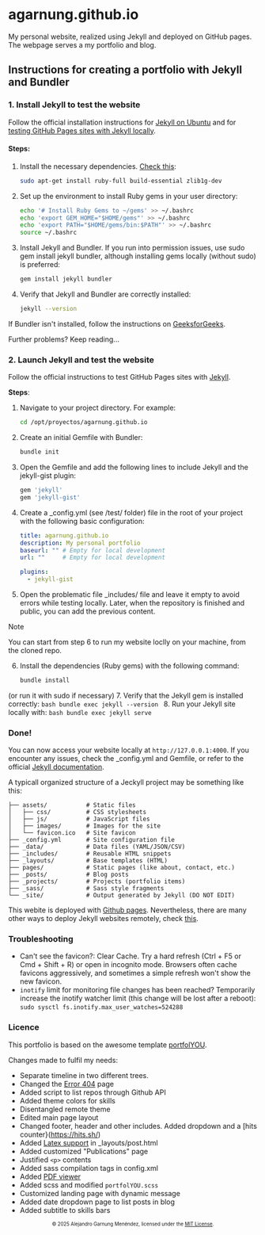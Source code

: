 # agarnung.github.io

My personal website, realized using Jekyll and deployed on GitHub pages. The webpage serves a my portfolio and blog.

## Instructions for creating a portfolio with Jekyll and Bundler

### 1. Install Jekyll to test the website

Follow the official installation instructions for [Jekyll on Ubuntu](https://jekyllrb.com/docs/installation/ubuntu/) and for [testing GitHub Pages sites with Jekyll locally](https://docs.github.com/en/pages/setting-up-a-github-pages-site-with-jekyll/testing-your-github-pages-site-locally-with-jekyll).

#### Steps:

1. Install the necessary dependencies. [Check this](https://jekyllrb.com/docs/installation/):
	```bash
	sudo apt-get install ruby-full build-essential zlib1g-dev
	```
2. Set up the environment to install Ruby gems in your user directory:
	```bash
	echo '# Install Ruby Gems to ~/gems' >> ~/.bashrc
	echo 'export GEM_HOME="$HOME/gems"' >> ~/.bashrc
	echo 'export PATH="$HOME/gems/bin:$PATH"' >> ~/.bashrc
	source ~/.bashrc
	```
3. Install Jekyll and Bundler. If you run into permission issues, use sudo gem install jekyll bundler, although installing gems locally (without sudo) is preferred:
	```bash
	gem install jekyll bundler
	```
4. Verify that Jekyll and Bundler are correctly installed:
	```bash
	jekyll --version
	```
If Bundler isn't installed, follow the instructions on [GeeksforGeeks](https://www.geeksforgeeks.org/how-to-install-ruby-bundler-on-linux/).

Further problems? Keep reading...

### 2. Launch Jekyll and test the website

Follow the official instructions to test GitHub Pages sites with [Jekyll](https://docs.github.com/en/pages/setting-up-a-github-pages-site-with-jekyll/testing-your-github-pages-site-locally-with-jekyll).

**Steps**:

1.  Navigate to your project directory. For example:
	```bash
	cd /opt/proyectos/agarnung.github.io
	```
2. Create an initial Gemfile with Bundler:
	```bash
	bundle init
	```
3. Open the Gemfile and add the following lines to include Jekyll and the jekyll-gist plugin:
	```bash
	gem 'jekyll'
	gem 'jekyll-gist'
	```
4. Create a _config.yml (see /test/ folder) file in the root of your project with the following basic configuration:
	```yml
	title: agarnung.github.io
	description: My personal portfolio
	baseurl: "" # Empty for local development
	url: ""     # Empty for local development

	plugins:
	  - jekyll-gist
	```
5. Open the problematic file _includes/ file and leave it empty to avoid errors while testing locally. Later, when the repository is finished and public, you can add the previous content.

> [!NOTE]  
> You can start from step 6 to run my website loclly on your machine, from the cloned repo.
6. Install the dependencies (Ruby gems) with the following command:
	```bash
	bundle install
	```
(or run it with sudo if necessary)
7. Verify that the Jekyll gem is installed correctly:
	```bash
	bundle exec jekyll --version
	```
8. Run your Jekyll site locally with:
	```bash
	bundle exec jekyll serve
	```
### Done!
You can now access your website locally at ```http://127.0.0.1:4000```. If you encounter any issues, check the _config.yml and Gemfile, or refer to the official [Jekyll documentation](https://jekyllrb.com/docs/installation/).

A typicall organized structure of a Jeckyll project may be something like this:
```
├── assets/           # Static files
│   ├── css/          # CSS stylesheets
│   ├── js/           # JavaScript files
│   ├── images/       # Images for the site
│   └── favicon.ico   # Site favicon
├── _config.yml       # Site configuration file
├── _data/            # Data files (YAML/JSON/CSV)
├── _includes/        # Reusable HTML snippets
├── _layouts/         # Base templates (HTML)
├── pages/            # Static pages (like about, contact, etc.)
├── _posts/           # Blog posts
├── _projects/        # Projects (portfolio items)
├── _sass/            # Sass style fragments
└── _site/            # Output generated by Jekyll (DO NOT EDIT)
```

This webite is deployed with [Github pages](https://docs.github.com/en/pages/quickstart). Nevertheless, there are many other ways to deploy Jekyll websites remotely, check [this](https://jekyllrb.com/docs/deployment/third-party/#:~:text=Sites%20on%20GitHub%20Pages%20are,Jekyll%2Dpowered%20website%20for%20free.).

### Troubleshooting
* Can't see the favicon?: Clear Cache. Try a hard refresh (Ctrl + F5 or Cmd + Shift + R) or open in incognito mode. Browsers often cache favicons aggressively, and sometimes a simple refresh won't show the new favicon.
* `inotify` limit for monitoring file changes has been reached? Temporarily increase the inotify watcher limit (this change will be lost after a reboot): `sudo sysctl fs.inotify.max_user_watches=524288`

### Licence
This portfolio is based on the awesome template [portfolYOU](https://github.com/yousinix/portfolYOU).

Changes made to fulfil my needs:
* Separate timeline in two different trees.
* Changed the [Error 404](https://codepen.io/code2rithik/pen/PoWQYGa) page
* Added script to list repos through Github API
* Added theme colors for skills
* Disentangled remote theme
* Edited main page layout
* Changed footer, header and other includes. Added dropdown and a [hits counter}(https://hits.sh/)
* Added [Latex support](https://talk.jekyllrb.com/t/how-to-use-latex-on-jekyll/4119/2) in _layouts/post.html
* Added customized "Publications" page
* Justified ```<p>``` contents
* Added sass compilation tags in config.xml
* Added [PDF viewer](https://github.com/alesordo/alesordo.github.io)
* Added scss and modified ```portfolYOU.scss```
* Customized landing page with dynamic message
* Added date dropdown page to list posts in blog
* Added subtitle to skills bars

<div align="center">
<sub><sup>© 2025 Alejandro Garnung Menéndez, licensed under the <a href="./LICENSE">MIT License</a>.</sup></sub>
</div>




